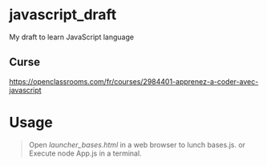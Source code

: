 
# javascript_draft

My draft to learn JavaScript language

## Curse

<https://openclassrooms.com/fr/courses/2984401-apprenez-a-coder-avec-javascript>

# Usage

>Open *launcher_bases.html* in a web browser to lunch bases.js.
or
>Execute node App.js in a terminal.
